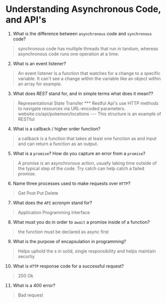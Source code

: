 # Understanding Asynchronous Code, and API's
01. What is the difference between `asynchronous` code and `synchronous` code?

  > synchronous code has multiple threads that run in tandum, whereas asynchronous code runs one operation at a time.

02. What is an event listener?

  > An event listener is a function that watches for a change to a specific variable. It can't see a change within the variable like an object within an array for example.

03. What does *REST* stand for, and in simple terms what does it mean??

  > Representational State Transfer  *** Restful Api's use HTTP methods to navigate resources via URL-encoded parameters.
  website.co/api/pokemon/locations --- This structure is an example of RESTful

04. What is a callback / higher order function?

  > a callback is a function that takes at least one function as and input and can return a function as an output.

05. What is a `promise`? How do you capture an error from a `promise`?

  > A promise is an asynchronous action, usually taking time outside of the typical step of the code. Try catch can help catch a failed promise.

06. Name three processes used to make requests over `HTTP`?

  > Get Post Put Delete

07. What does the `API` acronym stand for?

  > Application Programming Interface

08. What must you do in order to `await` a promise inside of a function?

  > the function must be declared as async first

09. What is the purpose of encapsulation in programming?

  > Helps uphold the s in solid, single responsibility and helps maintain securtiy

10. What is `HTTP` response code for a successful request?

  > 200 Ok

11. What is a 400 error?

  > Bad request
